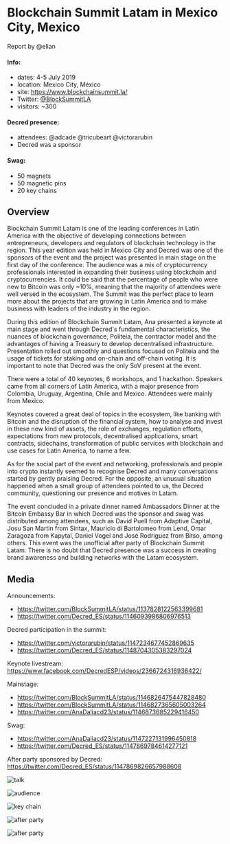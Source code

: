 # Blockchain Summit Latam in Mexico City, Mexico

Report by @elian

#### Info:

- dates: 4-5 July 2019
- location: Mexico City, México
- site: https://www.blockchainsummit.la/
- Twitter: [@BlockSummitLA](https://twitter.com/BlockSummitLA)
- visitors: ~300

#### Decred presence:

- attendees: @adcade @tricubeart @victorarubin
- Decred was a sponsor

#### Swag:

- 50 magnets
- 50 magnetic pins
- 20 key chains

## Overview

Blockchain Summit Latam is one of the leading conferences in Latin America with the objective of developing connections between entrepreneurs, developers and regulators of blockchain technology in the region. This year edition was held in Mexico City and Decred was one of the sponsors of the event and the project was presented in main stage on the first day of the conference. The audience was a mix of cryptocurrency professionals interested in expanding their business using blockchain and cryptocurrencies. It could be said that the percentage of people who were new to Bitcoin was only ~10%, meaning that the majority of attendees were well versed in the ecosystem. The Summit was the perfect place to learn more about the projects that are growing in Latin America and to make business with leaders of the industry in the region.

During this edition of Blockchain Summit Latam, Ana presented a keynote at main stage and went through Decred's fundamental characteristics, the nuances of blockchain governance, Politeia, the contractor model and the advantages of having a Treasury to develop decentralised infrastructure. Presentation rolled out smoothly and questions focused on Politeia and the usage of tickets for staking and on-chain and off-chain voting. It is important to note that Decred was the only SoV present at the event.

There were a total of 40 keynotes, 6 workshops, and 1 hackathon. Speakers came from all corners of Latin America, with a major presence from Colombia, Uruguay, Argentina, Chile and Mexico. Attendees were mainly from Mexico.

Keynotes covered a great deal of topics in the ecosystem, like banking with Bitcoin and the disruption of the financial system, how to analyse and invest in these new kind of assets, the role of exchanges, regulation efforts, expectations from new protocols, decentralised applications, smart contracts, sidechains, transformation of public services with blockchain and use cases for Latin America, to name a few.

As for the social part of the event and networking, professionals and people into crypto instantly seemed to recognise Decred and many conversations started by gently praising Decred. For the opposite, an unusual situation happened when a small group of attendees pointed to us, the Decred community, questioning our presence and motives in Latam.

The event concluded in a private dinner named Ambassadors Dinner at the Bitcoin Embassy Bar in which Decred was the sponsor and swag was distributed among attendees, such as David Puell from Adaptive Capital, Josu San Martin from Sintax, Mauricio di Bartolomeo from Lend, Omar Zaragoza from Kapytal, Daniel Vogel and José Rodriguez from Bitso, among others. This event was the unofficial after party of Blockchain Summit Latam. There is no doubt that Decred presence was a success in creating brand awareness and building networks with the Latam ecosystem.

## Media

Announcements:

- https://twitter.com/BlockSummitLA/status/1137828122563399681
- https://twitter.com/Decred_ES/status/1146093986806976513

Decred participation in the summit:

- https://twitter.com/victorarubin/status/1147234677452869635
- https://twitter.com/Decred_ES/status/1148704305383297024

Keynote livestream: https://www.facebook.com/DecredESP/videos/2366724316936422/

Mainstage:

- https://twitter.com/BlockSummitLA/status/1146826475447828480
- https://twitter.com/BlockSummitLA/status/1146827365605003264
- https://twitter.com/AnaDaliacd23/status/1146873685229416450

Swag:

- https://twitter.com/AnaDaliacd23/status/1147227131996450818
- https://twitter.com/Decred_ES/status/1147869784614277121

After party sponsored by Decred: https://twitter.com/Decred_ES/status/1147869826657988608

![talk](https://pbs.twimg.com/media/D-qDiMzXYAEsCDh.jpg "talk")

![audience](https://pbs.twimg.com/media/D_EEbI3VAAALL1d.jpg "audience")

![key chain](https://pbs.twimg.com/media/D-vE_mSXkAALbiU.jpg "key chain")

![after party](https://pbs.twimg.com/media/D-4NgBMXUAIfOuo.jpg "after party")

![after party](https://pbs.twimg.com/media/D-4Ngy_WkAAm6d6.jpg "after party")
